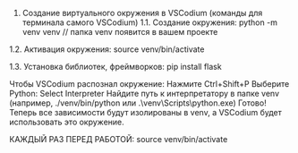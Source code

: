 1. Создание виртуального окружения в VSCodium (команды для терминала самого VSCodium)
1.1. Создание окружения:
    python -m venv venv
// папка venv появится в вашем проекте

1.2. Активация окружения:
    source venv/bin/activate

1.3. Установка библиотек, фреймворков:
    pip install flask

Чтобы VSCodium распознал окружение:
    Нажмите Ctrl+Shift+P
    Выберите Python: Select Interpreter
    Найдите путь к интерпретатору в папке venv (например, ./venv/bin/python или .\venv\Scripts\python.exe)
Готово! Теперь все зависимости будут изолированы в venv, а VSCodium будет использовать это окружение.

КАЖДЫЙ РАЗ ПЕРЕД РАБОТОЙ:
    source venv/bin/activate